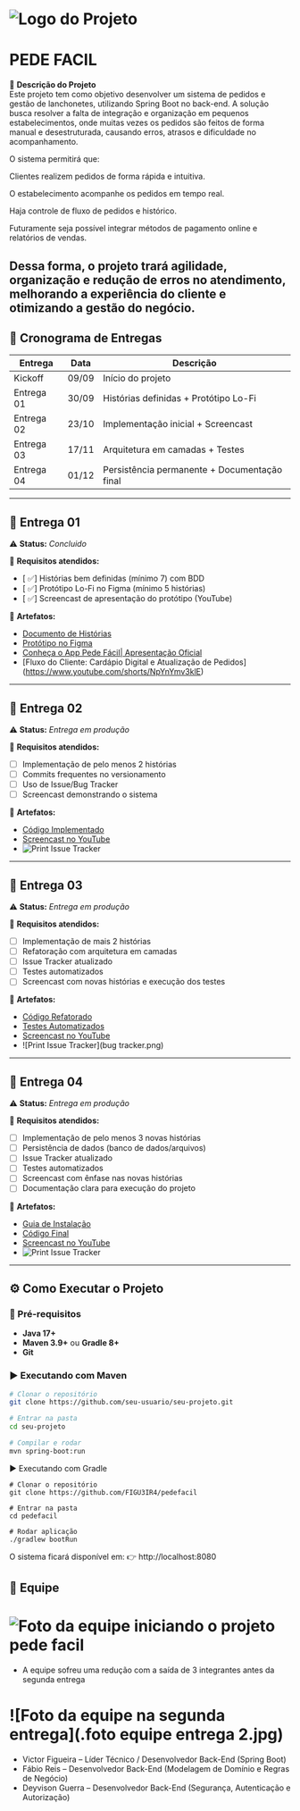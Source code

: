 # ![Logo do Projeto](./logo.png)  
# PEDE FACIL

📌 **Descrição do Projeto**  
Este projeto tem como objetivo desenvolver um sistema de pedidos e gestão de lanchonetes, utilizando Spring Boot no back-end. A solução busca resolver a falta de integração e organização em pequenos estabelecimentos, onde muitas vezes os pedidos são feitos de forma manual e desestruturada, causando erros, atrasos e dificuldade no acompanhamento.

O sistema permitirá que:

Clientes realizem pedidos de forma rápida e intuitiva.

O estabelecimento acompanhe os pedidos em tempo real.

Haja controle de fluxo de pedidos e histórico.

Futuramente seja possível integrar métodos de pagamento online e relatórios de vendas.

Dessa forma, o projeto trará agilidade, organização e redução de erros no atendimento, melhorando a experiência do cliente e otimizando a gestão do negócio.
---

## 📅 Cronograma de Entregas  
| Entrega | Data | Descrição |
|---------|------|-----------|
| Kickoff | 09/09 | Início do projeto |
| Entrega 01 | 30/09 | Histórias definidas + Protótipo Lo-Fi |
| Entrega 02 | 23/10 | Implementação inicial + Screencast |
| Entrega 03 | 17/11 | Arquitetura em camadas + Testes |
| Entrega 04 | 01/12 | Persistência permanente + Documentação final |

---

## 🚀 Entrega 01  
⚠️ **Status:** *Concluido*  

📌 **Requisitos atendidos:**  
- [ ✅] Histórias bem definidas (mínimo 7) com BDD  
- [ ✅] Protótipo Lo-Fi no Figma (mínimo 5 histórias)  
- [ ✅] Screencast de apresentação do protótipo (YouTube)  

📎 **Artefatos:**  
- [Documento de Histórias](https://trello.com/b/0dliEqij/pede-facil)  
- [Protótipo no Figma](https://www.figma.com/design/rM6kJKTfKaIOBLRFdH4Uh1/PROT%C3%93TIPO?node-id=0-1&t=28u6vrtfaZKs9FIJ-1)  
- [Conheça o App Pede Fácil| Apresentação Oficial](https://youtu.be/jsAPjRWsdQ8)
- [Fluxo do Cliente: Cardápio Digital e Atualização de Pedidos] (https://www.youtube.com/shorts/NpYnYmv3klE)
  
---

## 🚀 Entrega 02  
⚠️ **Status:** *Entrega em produção*  

📌 **Requisitos atendidos:**  
- [ ] Implementação de pelo menos 2 histórias  
- [ ] Commits frequentes no versionamento  
- [ ] Uso de Issue/Bug Tracker  
- [ ] Screencast demonstrando o sistema  

📎 **Artefatos:**  
- [Código Implementado]()  
- [Screencast no YouTube]()  
- ![Print Issue Tracker](./docs/issue-tracker.png)  

---

## 🚀 Entrega 03  
⚠️ **Status:** *Entrega em produção*  

📌 **Requisitos atendidos:**  
- [ ] Implementação de mais 2 histórias  
- [ ] Refatoração com arquitetura em camadas  
- [ ] Issue Tracker atualizado  
- [ ] Testes automatizados  
- [ ] Screencast com novas histórias e execução dos testes  

📎 **Artefatos:**  
- [Código Refatorado]()  
- [Testes Automatizados]()  
- [Screencast no YouTube]()  
- ![Print Issue Tracker](bug tracker.png)  

---

## 🚀 Entrega 04  
⚠️ **Status:** *Entrega em produção*  

📌 **Requisitos atendidos:**  
- [ ] Implementação de pelo menos 3 novas histórias  
- [ ] Persistência de dados (banco de dados/arquivos)  
- [ ] Issue Tracker atualizado  
- [ ] Testes automatizados  
- [ ] Screencast com ênfase nas novas histórias  
- [ ] Documentação clara para execução do projeto  

📎 **Artefatos:**  
- [Guia de Instalação]()  
- [Código Final]()  
- [Screencast no YouTube]()  
- ![Print Issue Tracker](./docs/issue-tracker-v3.png)  

---

## ⚙️ Como Executar o Projeto  

### 🔧 Pré-requisitos  
- **Java 17+**  
- **Maven 3.9+** ou **Gradle 8+**  
- **Git**  

### ▶️ Executando com Maven  
```bash
# Clonar o repositório
git clone https://github.com/seu-usuario/seu-projeto.git

# Entrar na pasta
cd seu-projeto

# Compilar e rodar
mvn spring-boot:run 
```
▶️ Executando com Gradle
```
# Clonar o repositório
git clone https://github.com/FIGU3IR4/pedefacil

# Entrar na pasta
cd pedefacil

# Rodar aplicação
./gradlew bootRun
```
O sistema ficará disponível em:
👉 http://localhost:8080

## 👥 Equipe  
# ![Foto da equipe iniciando o projeto pede facil](./fotoequipe.png)

* A equipe sofreu uma redução com a saída de 3 integrantes antes da segunda entrega
# ![Foto da equipe na segunda entrega](.foto equipe entrega 2.jpg)

- Victor Figueira – Líder Técnico / Desenvolvedor Back-End (Spring Boot)  
- Fábio Reis – Desenvolvedor Back-End (Modelagem de Domínio e Regras de Negócio)  
- Deyvison Guerra – Desenvolvedor Back-End (Segurança, Autenticação e Autorização)



